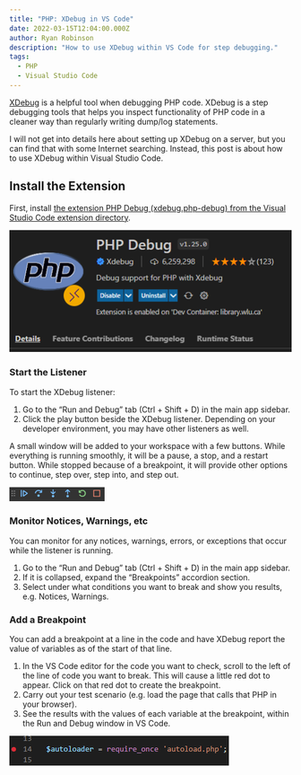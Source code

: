 ```yaml
---
title: "PHP: XDebug in VS Code"
date: 2022-03-15T12:04:00.000Z
author: Ryan Robinson
description: "How to use XDebug within VS Code for step debugging."
tags:
  - PHP
  - Visual Studio Code
---
```


[XDebug](https://xdebug.org/) is a helpful tool when debugging PHP code. XDebug is a step debugging tools that helps you inspect functionality of PHP code in a cleaner way than regularly writing dump/log statements.

I will not get into details here about setting up XDebug on a server, but you can find that with some Internet searching. Instead, this post is about how to use XDebug within Visual Studio Code.

## Install the Extension

First, install [the extension PHP Debug (xdebug.php-debug) from the Visual Studio Code extension directory](https://marketplace.visualstudio.com/items?itemName=xdebug.php-debug).

!["Visual Studio Code extension page"](php-debug-extension-page.png)

### Start the Listener

To start the XDebug listener:

1. Go to the “Run and Debug” tab (Ctrl + Shift + D) in the main app sidebar.
2. Click the play button beside the XDebug listener. Depending on your developer environment, you may have other listeners as well.

A small window will be added to your workspace with a few buttons. While everything is running smoothly, it will be a pause, a stop, and a restart button. While stopped because of a breakpoint, it will provide other options to continue, step over, step into, and step out.

!["XDebug in VS Code debug panel"](./debug-panel.png)

### Monitor Notices, Warnings, etc

You can monitor for any notices, warnings, errors, or exceptions that occur while the listener is running.

1. Go to the “Run and Debug” tab (Ctrl + Shift + D) in the main app sidebar.
2. If it is collapsed, expand the “Breakpoints” accordion section.
3. Select under what conditions you want to break and show you results, e.g. Notices, Warnings.

### Add a Breakpoint

You can add a breakpoint at a line in the code and have XDebug report the value of variables as of the start of that line.

1. In the VS Code editor for the code you want to check, scroll to the left of the line of code you want to break. This will cause a little red dot to appear. Click on that red dot to create the breakpoint.
2. Carry out your test scenario (e.g. load the page that calls that PHP in your browser).
3. See the results with the values of each variable at the breakpoint, within the Run and Debug window in VS Code.

!["Visual Studio Code with an XDebug breakpoint set"](./xdebug-breakpoint.png)
